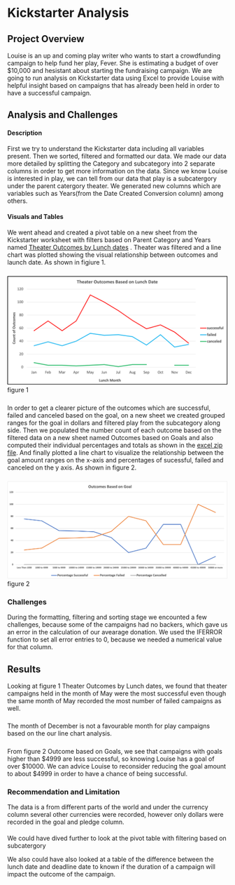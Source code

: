 # Kickstarter Analysis
## Project Overview
 Louise is an up and coming play writer who wants to start a crowdfunding campaign to help fund her play, Fever. She is estimating a budget of over $10,000 and hesistant about starting the fundraising campaign. We are going to run analysis on Kickstarter data using Excel to provide Louise with helpful insight based on campaigns that has already been held in order to have a successful campaign.

## Analysis and Challenges
#### Description
First we try to understand the Kickstarter data including all variables present. Then we sorted, filtered and formatted our data. We made our data more detailed by splitting the Category and subcategory into 2 separate columns in order to get more information on the data. Since we know Louise is interested in play, we can tell from our data that play is a subcatergory under the parent catergory theater. We generated new columns which are variables such as Years(from the Date Created Conversion column) among others. 

#### Visuals and Tables
We went ahead and created a pivot table on a new sheet from the Kickstarter worksheet with filters based on Parent Category and Years named [Theater Outcomes by Lunch dates](https://github.com/Elfreda2019/assignment1-Kickstarter/blob/main/Kickstarter_Challenge.xlsx.zip) . Theater was filtered and a line chart was plotted showing the visual relationship between outcomes and launch date. As shown in figiure 1.

#####

![Image as shown](https://github.com/Elfreda2019/assignment1-Kickstarter/blob/main/Resources/Theather_Outcomes_vs_Launch.png)
figure 1
#####
In order to get a clearer picture of the outcomes which are successful, failed and canceled based on the goal, on a new sheet we created grouped ranges for the goal in dollars and filtered play from the subcategory along side. Then we populated the number count of each outcome based on the filtered data on a new sheet named Outcomes based on Goals and also computed their individual percentages and totals as shown in the [excel zip file](https://github.com/Elfreda2019/assignment1-Kickstarter/blob/main/Kickstarter_Challenge.xlsx.zip). And finally plotted a line chart to visualize the relationship between the goal amount ranges on the x-axis and percentages of sucessful, failed and canceled on the y axis. As shown in figure 2. 
##### 

![image as shown](https://github.com/Elfreda2019/assignment1-Kickstarter/blob/main/Resources/Outcomes_vs_Goals.png) 
figure 2

### Challenges

During the formatting, filtering and sorting stage  we encounted a few challenges, because some of the campaigns had no backers, which gave us an error in the calculation of our avearage donation. We used the IFERROR function to set all error entries to 0, because we needed a numerical value for that column. 


## Results
Looking at figure 1 Theater Outcomes by Lunch dates, we found that theater campaigns held in the month of May were the most successful even though the same month of May recorded the most number of failed campaigns as well.
#####
The month of December is not a favourable month for play campaigns based on the our line chart analysis.

#####
From figure 2 Outcome based on Goals, we see that campaigns with goals higher than $4999 are less successful, so knowing Louise has a goal of over $10000. We can advice Louise to reconsider reducing the goal amount to about $4999 in order to have a chance of being successful.

### Recommendation and Limitation
The data is a from different parts of the world and under the currency column several other currencies were recorded, however only dollars were recorded in the goal and pledge column.

####
We could have dived further to look at the pivot table with filtering based on subcatergory 

We also could have also looked at a table of the difference between the lunch date and deadline date to known if the duration of a campaign will impact the outcome of the campaign.



